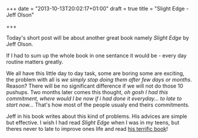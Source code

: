 +++
date = "2013-10-13T20:02:17+01:00"
draft = true
title = "Slight Edge - Jeff Olson"

+++

Today's short post will be about another great book namely *Slight Edge* by Jeff Olson.

If I had to sum up the whole book in one sentance it would be - every day routine matters greatly.

We all have this little day to day task, some are boring some are exciting, the problem with all is *we simply stop doing them after few days or months*. Reason? There will be no significant difference if we will not do those 10 pushups. Two months later comes this thought, *oh gosh I had this commitment, where would I be now if i had done it everyday... to late to start now...* That's how most of the people usualy end theirs commitments.

Jeff in his book writes about this kind of problems. His advices are simple but effective. I wish I had read *Slight Edge* when I was in my teens, but theres never to late to improve ones life and read [his terrific book](http://bit.ly/16zHrno)!
